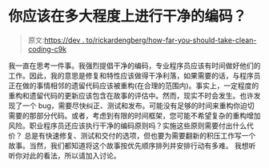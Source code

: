 # 你应该在多大程度上进行干净的编码？

> 原文:[https://dev . to/rickardengberg/how-far-you-should-take-clean-coding-c9k](https://dev.to/rickardengberg/how-far-should-you-take-clean-coding-c9k)

我一直在思考一件事。我强烈提倡干净的编码，专业程序员应该有时间做好他们的工作。因此，我的意思是修复和特性应该做得干净利落，如果需要的话，与程序员正在做的事情相邻的遗留代码应该被重构(在合理的范围内)。事实上，一定程度的重构和遗留代码的更新应该包含在故事的评估中。然而，现实不时会发生。也许发现了一个 bug，需要尽快纠正、测试和发布。可能没有足够的时间来重构你迫切需要的那部分代码。或者，考虑到有限的时间框架，您可能不希望复杂的重构增加风险。职业程序员还应该执行干净的编码原则吗？实施这些原则需要付出什么代价？
总是有快速修复、测试和交付的选项，但也要为需要翻新的积压工作写一个故事。当然，我们都知道将这个故事按优先顺序排列并安排行动有多难。
我想听听你对此的看法，所以请加入讨论。